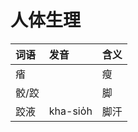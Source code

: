 # 人体生理

| 词语 | 发音 | 含义 |
| :--- | :--- | :--- |
| 㾪 |  | 瘦 |
| 骹/跤 |  | 脚 |
| 跤液 | kha-sio̍h | 脚汗 |

